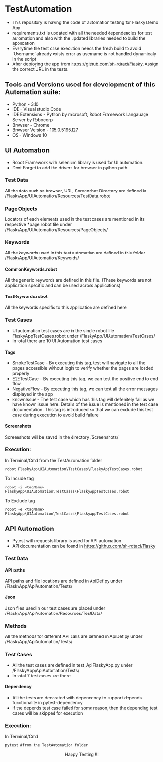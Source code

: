 # TestAutomation
- This repository is having the code of automation testing for Flasky Demo App
- requirements.txt is updated with all the needed dependencies for test automation and also with the updated libraries needed to build the application
- Everytime the test case execution needs the fresh build to avoid 'Username' already exists error as username is not handled dynamicaly in the script
- After deploying the app from https://github.com/sh-rdtaci/Flasky, Assign the correct URL in the tests.

## Tools and Versions used for development of this Automation suite:
- Python - 3.10
- IDE - Visual studio Code
- IDE Extensions - Python by microsoft, Robot Framework Langauage Server by Robocorp
- Browser - Chrome
- Browser Version - 105.0.5195.127 
- OS - Windows 10

## UI Automation
- Robot Framework with selenium library is used for UI automation.
- Dont Forget to add the drivers for browser in python path

### Test Data
All the data such as browser, URL, Screenshot Directory are defined in /FlaskyApp/UIAutomation/Resources/TestData.robot
### Page Objects
Locators of each elements used in the test cases are mentioned in its respective *page.robot file under /FlaskyApp/UIAutomation/Resources/PageObjects/
### Keywords
All the keywords used in this test automation are defined in this folder /FlaskyApp/UIAutomation/Keywords/
#### CommonKeywords.robot
All the generic keywords are defined in this file. (These keywords are not application specific and can be used across applications)
#### TestKeywords.robot
All the keywords specific to this application are defined here 
### Test Cases
  - UI automation test cases are in the single robot file FlaskyAppTestCases.robot under /FlaskyApp/UIAutomation/TestCases/
  - In total there are 10 UI Automation test cases 
#### Tags
- SmokeTestCase - By executing this tag, test will navigate to all the pages accessible without login to verify whether the pages are loaded properly
- E2ETestCase - By executing this tag, we can test the positive end to end flow
- NegativeFlow - By executing this tag, we can test all the error messages displayed in the app
- knownIssue - The test case which has this tag will defenitely fail as we have known issue here. Details of the issue is mentioned in the test case documentation. This tag is introduced so that we can exclude this test case during execution to avoid build failure
#### Screenshots
Screenshots will be saved in the directory /Screenshots/

### Execution:
In Terminal/Cmd from the TestAutomation folder
```
robot FlaskyApp\UIAutomation\TestCases\FlaskyAppTestCases.robot
```
To Include tag
```
robot -i <tagName> FlaskyApp\UIAutomation\TestCases\FlaskyAppTestCases.robot
```
To Exclude tag
```
robot -e <tagName> FlaskyApp\UIAutomation\TestCases\FlaskyAppTestCases.robot
```
## API Automation
- Pytest with requests library is used for API automation
- API documentation can be found in https://github.com/sh-rdtaci/Flasky
### Test Data
#### API paths
API paths and file locations are defined in ApiDef.py under /FlaskyApp/ApiAutomation/Tests/
#### Json
Json files used in our test cases are placed under /FlaskyApp/ApiAutomation/Resources/TestData/
### Methods
All the methods for different API calls are defined in ApiDef.py under /FlaskyApp/ApiAutomation/Tests/
### Test Cases
- All the test cases are defined in test_ApiFlaskyApp.py under /FlaskyApp/ApiAutomation/Tests/
- In total 7 test cases are there
#### Dependency
- All the tests are decorated with dependency to support depends functionality in pytest-dependency
- If the depends test case failed for some reason, then the depending test cases will be skipped for execution

### Execution:
In Terminal/Cmd
```
pytest #from the TestAutomation folder
```
<div align="center">Happy Testing !!! </div>
